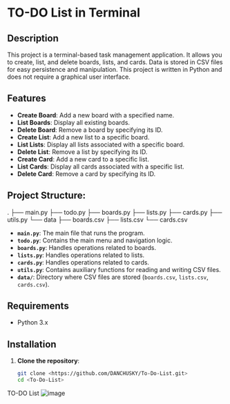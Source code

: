 # TO-DO List in Terminal

## Description

This project is a terminal-based task management application. It allows you to create, list, and delete boards, lists, and cards. Data is stored in CSV files for easy persistence and manipulation. This project is written in Python and does not require a graphical user interface.

## Features

- **Create Board**: Add a new board with a specified name.
- **List Boards**: Display all existing boards.
- **Delete Board**: Remove a board by specifying its ID.
- **Create List**: Add a new list to a specific board.
- **List Lists**: Display all lists associated with a specific board.
- **Delete List**: Remove a list by specifying its ID.
- **Create Card**: Add a new card to a specific list.
- **List Cards**: Display all cards associated with a specific list.
- **Delete Card**: Remove a card by specifying its ID.

## Project Structure:

.
├── main.py
├── todo.py
├── boards.py
├── lists.py
├── cards.py
├── utils.py
└── data
├── boards.csv
├── lists.csv
└── cards.csv


- **`main.py`**: The main file that runs the program.
- **`todo.py`**: Contains the main menu and navigation logic.
- **`boards.py`**: Handles operations related to boards.
- **`lists.py`**: Handles operations related to lists.
- **`cards.py`**: Handles operations related to cards.
- **`utils.py`**: Contains auxiliary functions for reading and writing CSV files.
- **`data/`**: Directory where CSV files are stored (`boards.csv`, `lists.csv`, `cards.csv`).

## Requirements

- Python 3.x

## Installation

1. **Clone the repository**:

   ```sh
   git clone <https://github.com/DANCHUSKY/To-Do-List.git>
   cd <To-Do-List>

TO-DO List
![image](https://github.com/user-attachments/assets/3bc74832-fa5b-4a1e-8bcc-267395425a4d)

